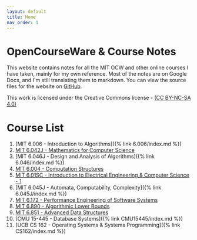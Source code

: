 ```yaml
---
layout: default
title: Home
nav_order: 1
---
```


# OpenCourseWare & Course Notes
This website contains notes for all the MIT OCW and other online courses I have taken, mainly for my own reference. 
Most of the notes are on Google Docs, and I'm still translating them to markdown. You can view
the source files for the website on [GitHub](https://github.com/hrushikeshrv/ocw).

This work is licensed under the Creative Commons license - 
[(CC BY-NC-SA 4.0)](https://creativecommons.org/licenses/by-nc-sa/4.0/)

# Course List
1. [MIT 6.006 - Introduction to Algorithms]({% link 6.006/index.md %})
2. [MIT 6.042J - Mathematics for Computer Science](https://docs.google.com/document/d/1R45m9aDnBevrHaDSq0DdEzmRHZFV40cQ41g7GezPBK8/edit#heading=h.ol0v6d6j0pp6)
3. [MIT 6.046J - Design and Analysis of Algorithms]({% link 6.046/index.md %})
4. [MIT 6.004 - Computation Structures](https://docs.google.com/document/d/1R45m9aDnBevrHaDSq0DdEzmRHZFV40cQ41g7GezPBK8/edit#heading=h.uetcvbt511e3)
5. [MIT 6.01SC - Introduction to Electrical Engineering & Computer Science - 1](https://docs.google.com/document/d/1R45m9aDnBevrHaDSq0DdEzmRHZFV40cQ41g7GezPBK8/edit#heading=h.sj0f8ojnbzed)
6. [MIT 6.045J - Automata, Computability, Complexity]({% link 6.045J/index.md %})
7. [MIT 6.172 - Performance Engineering of Software Systems](https://docs.google.com/document/d/1R45m9aDnBevrHaDSq0DdEzmRHZFV40cQ41g7GezPBK8/edit#heading=h.11w7nhxufzh9)
8. [MIT 6.890 - Algorithmic Lower Bounds](https://docs.google.com/document/d/1R45m9aDnBevrHaDSq0DdEzmRHZFV40cQ41g7GezPBK8/edit#heading=h.j62llohq37q3)
9. [MIT 6.851 - Advanced Data Structures](https://docs.google.com/document/d/1R45m9aDnBevrHaDSq0DdEzmRHZFV40cQ41g7GezPBK8/edit#heading=h.y6d0wld558lb)
10. [CMU 15-445 - Database Systems]({% link CMU15445/index.md %})
11. [UCB CS 162 - Operating Systems & Systems Programming]({% link CS162/index.md %})
